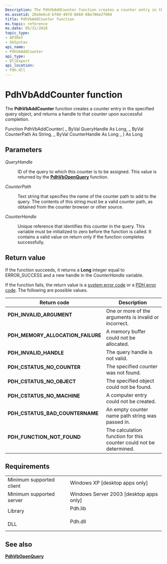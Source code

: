 ```yaml
---
Description: The PdhVbAddCounter function creates a counter entry in the specified query object, and returns a handle to that counter upon successful completion.
ms.assetid: 20a9e6cd-bf0d-497d-b660-88e786e2f004
title: PdhVbAddCounter function
ms.topic: reference
ms.date: 05/31/2018
topic_type: 
- APIRef
- kbSyntax
api_name: 
- PdhVbAddCounter
api_type: 
- DllExport
api_location: 
- Pdh.dll
---
```


# PdhVbAddCounter function

The **PdhVbAddCounter** function creates a counter entry in the specified query object, and returns a handle to that counter upon successful completion.

Function PdhVbAddCounter( \_ ByVal QueryHandle As Long, \_ ByVal CounterPath As String, \_ ByVal CounterHandle As Long \_ ) As Long

## Parameters

<dl> <dt>

*QueryHandle* 
</dt> <dd>

ID of the query to which this counter is to be assigned. This value is returned by the [**PdhVbOpenQuery**](pdhvbopenquery.md) function.

</dd> <dt>

*CounterPath* 
</dt> <dd>

Text string that specifies the name of the counter path to add to the query. The contents of this string must be a valid counter path, as obtained from the counter browser or other source.

</dd> <dt>

*CounterHandle* 
</dt> <dd>

Unique reference that identifies this counter in the query. This variable must be initialized to zero before the function is called. It contains a valid value on return only if the function completes successfully.

</dd> </dl>

## Return value

If the function succeeds, it returns a **Long** integer equal to ERROR\_SUCCESS and a new handle in the *CounterHandle* variable.

If the function fails, the return value is a [system error code](https://docs.microsoft.com/windows/desktop/Debug/system-error-codes) or a [PDH error code](pdh-error-codes.md). The following are possible values.



| Return code                                                                                                     | Description                                                                   |
|-----------------------------------------------------------------------------------------------------------------|-------------------------------------------------------------------------------|
| <dl> <dt>**PDH\_INVALID\_ARGUMENT**</dt> </dl>           | One or more of the arguments is invalid or incorrect.<br/>              |
| <dl> <dt>**PDH\_MEMORY\_ALLOCATION\_FAILURE**</dt> </dl> | A memory buffer could not be allocated.<br/>                            |
| <dl> <dt>**PDH\_INVALID\_HANDLE**</dt> </dl>             | The query handle is not valid.<br/>                                     |
| <dl> <dt>**PDH\_CSTATUS\_NO\_COUNTER**</dt> </dl>        | The specified counter was not found.<br/>                               |
| <dl> <dt>**PDH\_CSTATUS\_NO\_OBJECT**</dt> </dl>         | The specified object could not be found.<br/>                           |
| <dl> <dt>**PDH\_CSTATUS\_NO\_MACHINE**</dt> </dl>        | A computer entry could not be created.<br/>                             |
| <dl> <dt>**PDH\_CSTATUS\_BAD\_COUNTERNAME**</dt> </dl>   | An empty counter name path string was passed in.<br/>                   |
| <dl> <dt>**PDH\_FUNCTION\_NOT\_FOUND**</dt> </dl>        | The calculation function for this counter could not be determined.<br/> |



 

## Requirements



|                                     |                                                                                    |
|-------------------------------------|------------------------------------------------------------------------------------|
| Minimum supported client<br/> | Windows XP \[desktop apps only\]<br/>                                        |
| Minimum supported server<br/> | Windows Server 2003 \[desktop apps only\]<br/>                               |
| Library<br/>                  | <dl> <dt>Pdh.lib</dt> </dl> |
| DLL<br/>                      | <dl> <dt>Pdh.dll</dt> </dl> |



## See also

<dl> <dt>

[**PdhVbOpenQuery**](pdhvbopenquery.md)
</dt> </dl>

 

 




